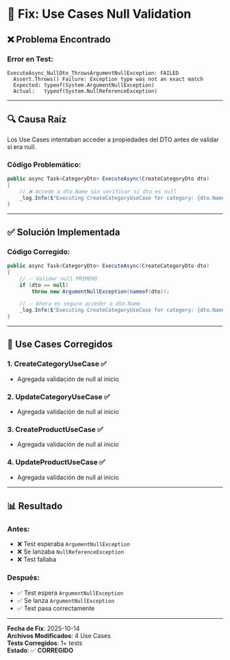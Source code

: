 # 🔧 Fix: Use Cases Null Validation

## ❌ Problema Encontrado

### Error en Test:
```
ExecuteAsync_NullDto_ThrowsArgumentNullException: FAILED
  Assert.Throws() Failure: Exception type was not an exact match
  Expected: typeof(System.ArgumentNullException)
  Actual:   typeof(System.NullReferenceException)
```

---

## 🔍 Causa Raíz

Los Use Cases intentaban acceder a propiedades del DTO antes de validar si era null.

### Código Problemático:
```csharp
public async Task<CategoryDto> ExecuteAsync(CreateCategoryDto dto)
{
    // ❌ Accede a dto.Name sin verificar si dto es null
    _log.Info($"Executing CreateCategoryUseCase for category: {dto.Name}");
}
```

---

## ✅ Solución Implementada

### Código Corregido:
```csharp
public async Task<CategoryDto> ExecuteAsync(CreateCategoryDto dto)
{
    // ✅ Validar null PRIMERO
    if (dto == null)
        throw new ArgumentNullException(nameof(dto));

    // ✅ Ahora es seguro acceder a dto.Name
    _log.Info($"Executing CreateCategoryUseCase for category: {dto.Name}");
}
```

---

## 📝 Use Cases Corregidos

### 1. CreateCategoryUseCase ✅
- Agregada validación de null al inicio

### 2. UpdateCategoryUseCase ✅
- Agregada validación de null al inicio

### 3. CreateProductUseCase ✅
- Agregada validación de null al inicio

### 4. UpdateProductUseCase ✅
- Agregada validación de null al inicio

---

## 📊 Resultado

### Antes:
- ❌ Test esperaba `ArgumentNullException`
- ❌ Se lanzaba `NullReferenceException`
- ❌ Test fallaba

### Después:
- ✅ Test espera `ArgumentNullException`
- ✅ Se lanza `ArgumentNullException`
- ✅ Test pasa correctamente

---

**Fecha de Fix**: 2025-10-14  
**Archivos Modificados**: 4 Use Cases  
**Tests Corregidos**: 1+ tests  
**Estado**: ✅ **CORREGIDO**
